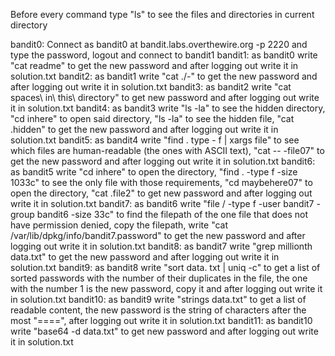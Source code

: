 Before every command type "ls" to see the files and directories in current directory

bandit0: Connect as bandit0 at bandit.labs.overthewire.org -p 2220 and type the password, logout and connect to bandit1
bandit1: as bandit0 write "cat readme" to get the new password and after logging out write it in solution.txt
bandit2: as bandit1 write "cat ./-" to get the new password and after logging out write it in solution.txt
bandit3: as bandit2 write "cat spaces\ in\ this\ directory" to get new password and after logging out write it in solution.txt
bandit4: as bandit3 write "ls -la" to see the hidden directory, "cd inhere" to open said directory, "ls -la" to see the hidden file, "cat .hidden" to get the new password and after logging out write it in solution.txt
bandit5: as bandit4 write "find . type - f | xargs file" to see which files are human-readable (the ones with ASCII text), "cat -- -file07" to get the new password and after logging out write it in solution.txt
bandit6: as bandit5 write "cd inhere" to open the directory, "find . -type f -size 1033c" to see the only file with those requirements, "cd maybehere07" to open the directory, "cat .file2" to get new password and after logging out write it in solution.txt
bandit7: as bandit6 write "file / -type f -user bandit7 -group bandit6 -size 33c" to find the filepath of the one file that does not have permission denied, copy the filepath, write "cat /var/lib/dpkg/info/bandit7.password" to get the new password and after logging out write it in solution.txt
bandit8: as bandit7 write "grep millionth data.txt" to get the new password and after logging out write it in solution.txt
bandit9: as bandit8 write "sort data. txt | uniq -c" to get a list of sorted passwords with the number of their duplicates in the file, the one with the number 1 is the new password, copy it and after logging out write it in solution.txt
bandit10: as bandit9 write "strings data.txt" to get a list of readable content, the new password is the string of characters after the most "====", after logging out write it in solution.txt
bandit11: as bandit10 write "base64 -d data.txt" to get new password and after logging out write it in solution.txt
